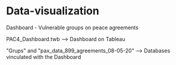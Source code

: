 # Data-visualization
Dashboard - Vulnerable groups on peace agreements

PAC4_Dashboard.twb --> Dashboard on Tableau 

"Grups" and "pax_data_899_agreements_08-05-20" --> Databases vinculated with the Dashboard 

